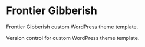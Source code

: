 # Frontier Gibberish
Frontier Gibberish custom WordPress theme template.

Version control for custom WordPress theme template.
